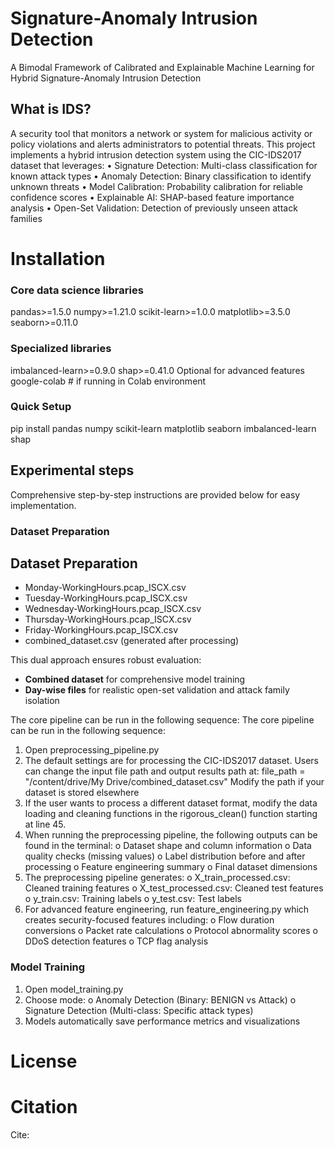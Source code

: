 # Signature-Anomaly Intrusion Detection

A Bimodal Framework of Calibrated and Explainable Machine Learning for Hybrid Signature-Anomaly Intrusion Detection
## What is IDS?
A security tool that monitors a network or system for malicious activity or policy violations and alerts administrators to potential threats. 
This project implements a hybrid intrusion detection system using the CIC-IDS2017 dataset that leverages:
•	Signature Detection: Multi-class classification for known attack types
•	Anomaly Detection: Binary classification to identify unknown threats
•	Model Calibration: Probability calibration for reliable confidence scores
•	Explainable AI: SHAP-based feature importance analysis
•	Open-Set Validation: Detection of previously unseen attack families


# Installation 
 ### Core data science libraries
pandas>=1.5.0
numpy>=1.21.0
scikit-learn>=1.0.0
matplotlib>=3.5.0
seaborn>=0.11.0

### Specialized libraries
imbalanced-learn>=0.9.0
shap>=0.41.0
Optional for advanced features
google-colab  # if running in Colab environment
### Quick Setup
pip install pandas numpy scikit-learn matplotlib seaborn imbalanced-learn shap

## Experimental steps 

Comprehensive step-by-step instructions are provided below for easy implementation.

### Dataset Preparation
  ## Dataset Preparation

- Monday-WorkingHours.pcap_ISCX.csv
- Tuesday-WorkingHours.pcap_ISCX.csv  
- Wednesday-WorkingHours.pcap_ISCX.csv
- Thursday-WorkingHours.pcap_ISCX.csv
- Friday-WorkingHours.pcap_ISCX.csv
- combined_dataset.csv (generated after processing)

This dual approach ensures robust evaluation:

- **Combined dataset** for comprehensive model training
- **Day-wise files** for realistic open-set validation and attack family isolation

The core pipeline can be run in the following sequence:
The core pipeline can be run in the following sequence:
1.	Open preprocessing_pipeline.py 
2.	The default settings are for processing the CIC-IDS2017 dataset. Users can change the input file path and output results path at:
                                   file_path = "/content/drive/My Drive/combined_dataset.csv"
  	                                Modify the path if your dataset is stored elsewhere
4.	If the user wants to process a different dataset format, modify the data loading and cleaning functions in the rigorous_clean() function starting at line 45.
5.	When running the preprocessing pipeline, the following outputs can be found in the terminal:
  o	Dataset shape and column information
  o	Data quality checks (missing values)
  o	Label distribution before and after processing
  o	Feature engineering summary
  o	Final dataset dimensions
6.	The preprocessing pipeline generates:
  o	X_train_processed.csv: Cleaned training features
  o	X_test_processed.csv: Cleaned test features
  o	y_train.csv: Training labels
  o	y_test.csv: Test labels
7.	For advanced feature engineering, run feature_engineering.py which creates security-focused features including:
  o	Flow duration conversions
  o	Packet rate calculations
  o	Protocol abnormality scores
  o	DDoS detection features
  o	TCP flag analysis

### Model Training
1.	Open model_training.py
2.	Choose mode:
  o	Anomaly Detection (Binary: BENIGN vs Attack)
  o	Signature Detection (Multi-class: Specific attack types)
3.	Models automatically save performance metrics and visualizations
# License

# Citation

Cite: 

